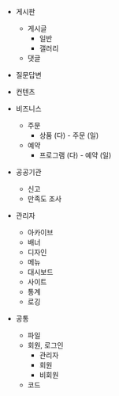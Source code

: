 - 게시판
  - 게시글
    - 일반
    - 갤러리
  - 댓글
- 질문답변
- 컨텐츠
- 비즈니스
  - 주문
    - 상품 (다) - 주문 (일)
  - 예약
    - 프로그램 (다) - 예약 (일)
- 공공기관
  - 신고
  - 만족도 조사
- 관리자
  - 아카이브
  - 배너
  - 디자인
  - 메뉴
  - 대시보드
  - 사이트
  - 통계
  - 로깅

- 공통
  - 파일
  - 회원, 로그인
    - 관리자
    - 회원
    - 비회원
  - 코드